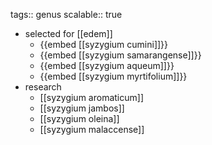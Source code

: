 tags:: genus
scalable:: true

- selected for [[edem]]
	- {{embed [[syzygium cumini]]}}
	- {{embed [[syzygium samarangense]]}}
	- {{embed [[syzygium aqueum]]}}
	- {{embed [[syzygium myrtifolium]]}}
- research
	- [[syzygium aromaticum]]
	- [[syzygium jambos]]
	- [[syzygium oleina]]
	- [[syzygium malaccense]]